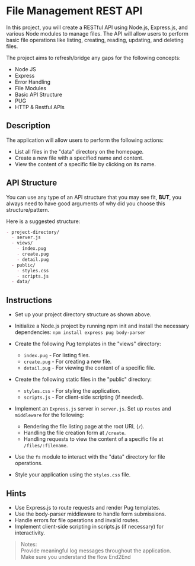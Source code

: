 # File Management REST API

In this project, you will create a RESTful API using Node.js, Express.js, and various Node modules to manage files. 
The API will allow users to perform basic file operations like listing, creating, reading, updating, and deleting files.

The project aims to refresh/bridge any gaps for the following concepts:
- Node JS
- Express
- Error Handling
- File Modules
- Basic API Structure
- PUG 
- HTTP & Restful APIs

## Description 

The application will allow users to perform the following actions:

- List all files in the "data" directory on the homepage.
- Create a new file with a specified name and content.
- View the content of a specific file by clicking on its name.

## API Structure
You can use any type of an API structure that you may see fit, **BUT**, you always need to have good arguments of why did you choose this structure/pattern. 

Here is a suggested structure:

```markdown
- project-directory/
  - server.js
  - views/
    - index.pug
    - create.pug
    - detail.pug
  - public/
    - styles.css
    - scripts.js
  - data/

```

## Instructions
- Set up your project directory structure as shown above.

- Initialize a Node.js project by running npm init and install the necessary dependencies:
`npm install express pug body-parser`

- Create the following Pug templates in the "views" directory:
    - `index.pug` - For listing files.
    - `create.pug` - For creating a new file.
    - `detail.pug` - For viewing the content of a specific file.

- Create the following static files in the "public" directory:
    - `styles.css` - For styling the application.
    - `scripts.js` - For client-side scripting (if needed).

- Implement an `Express.js` server in `server.js`. Set up `routes` and `middleware` for the following:
    - Rendering the file listing page at the root URL (`/`).
    - Handling the file creation form at `/create`.
    - Handling requests to view the content of a specific file at `/files/:filename`.

- Use the `fs` module to interact with the "data" directory for file operations.

- Style your application using the `styles.css` file.

## Hints
- Use Express.js to route requests and render Pug templates.
- Use the body-parser middleware to handle form submissions.
- Handle errors for file operations and invalid routes.
- Implement client-side scripting in scripts.js (if necessary) for interactivity.  

> Notes:  
> Provide meaningful log messages throughout the application.  
> Make sure you understand the flow End2End
